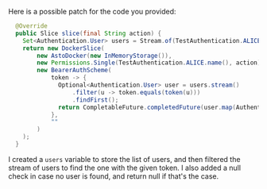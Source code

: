 Here is a possible patch for the code you provided:

```java
  @Override
  public Slice slice(final String action) {
    Set<Authentication.User> users = Stream.of(TestAuthentication.ALICE, TestAuthentication.BOB).collect(Collectors.toSet());
    return new DockerSlice(
        new AstoDocker(new InMemoryStorage()),
        new Permissions.Single(TestAuthentication.ALICE.name(), action),
        new BearerAuthScheme(
            token -> {
              Optional<Authentication.User> user = users.stream()
                  .filter(u -> token.equals(token(u)))
                  .findFirst();
              return CompletableFuture.completedFuture(user.map(Authentication.User::name).orElse(null));
            },
            ""
        )
    );
  }
```

I created a `users` variable to store the list of users, and then filtered the stream of users to find the one with the given token. I also added a null check in case no user is found, and return null if that's the case.